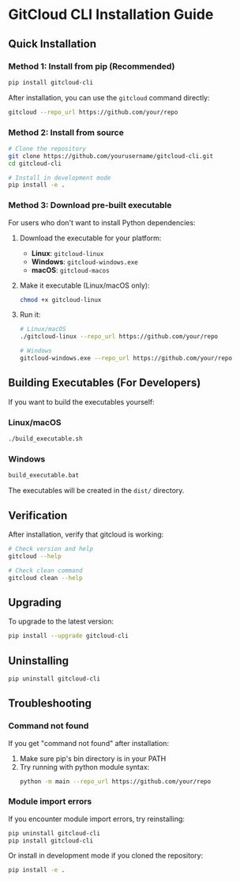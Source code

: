 # GitCloud CLI Installation Guide

## Quick Installation

### Method 1: Install from pip (Recommended)

```bash
pip install gitcloud-cli
```

After installation, you can use the `gitcloud` command directly:

```bash
gitcloud --repo_url https://github.com/your/repo
```

### Method 2: Install from source

```bash
# Clone the repository
git clone https://github.com/yourusername/gitcloud-cli.git
cd gitcloud-cli

# Install in development mode
pip install -e .
```

### Method 3: Download pre-built executable

For users who don't want to install Python dependencies:

1. Download the executable for your platform:
   - **Linux**: `gitcloud-linux`
   - **Windows**: `gitcloud-windows.exe`
   - **macOS**: `gitcloud-macos`

2. Make it executable (Linux/macOS only):
   ```bash
   chmod +x gitcloud-linux
   ```

3. Run it:
   ```bash
   # Linux/macOS
   ./gitcloud-linux --repo_url https://github.com/your/repo

   # Windows
   gitcloud-windows.exe --repo_url https://github.com/your/repo
   ```

## Building Executables (For Developers)

If you want to build the executables yourself:

### Linux/macOS
```bash
./build_executable.sh
```

### Windows
```bash
build_executable.bat
```

The executables will be created in the `dist/` directory.

## Verification

After installation, verify that gitcloud is working:

```bash
# Check version and help
gitcloud --help

# Check clean command
gitcloud clean --help
```

## Upgrading

To upgrade to the latest version:

```bash
pip install --upgrade gitcloud-cli
```

## Uninstalling

```bash
pip uninstall gitcloud-cli
```

## Troubleshooting

### Command not found

If you get "command not found" after installation:

1. Make sure pip's bin directory is in your PATH
2. Try running with python module syntax:
   ```bash
   python -m main --repo_url https://github.com/your/repo
   ```

### Module import errors

If you encounter module import errors, try reinstalling:

```bash
pip uninstall gitcloud-cli
pip install gitcloud-cli
```

Or install in development mode if you cloned the repository:

```bash
pip install -e .
```
